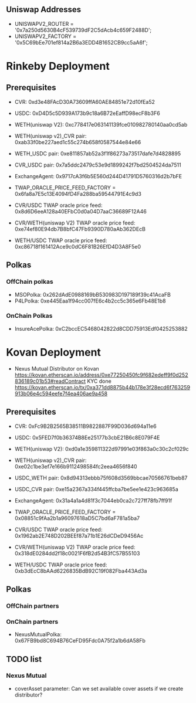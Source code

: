 ## Uniswap Addresses
  - UNISWAPV2_ROUTER = '0x7a250d5630B4cF539739dF2C5dAcb4c659F2488D';
  - UNISWAPV2_FACTORY = '0x5C69bEe701ef814a2B6a3EDD4B1652CB9cc5aA6f';

# Rinkeby Deployment
## Prerequisites
  - CVR: 0xd3e48FAcD30A73609ffA60AE84851e72d10fEa52
  - USDC: 0xD4D5c5D939A173b9c18a6B72eEaffD98ecF8b3F6
  - WETH(uniswap V2): 0xc778417e063141139fce010982780140aa0cd5ab
  - WETH(uniswap v2)_CVR pair: 0xab33f0be227aed1c55c274b658f0587544e84e66
  - WETH_USDC pair: 0xe811857ab52a3f1f86273a73517dafe7d4828895
  - CVR_USDC pair: 0x7a5ddc2479c53e9d1899242f7bd2504524da7511
 
  - ExchangeAgent: 0x9717cA3f6b5E560d244D41791D5760316d2b7bFE

  - TWAP_ORACLE_PRICE_FEED_FACTORY = 0x6fa8a7E5c13E4094fD4Fa288ba59544791E4c9d3

  - CVR/USDC TWAP oracle price feed: 0x8d6D6eeA128a40EFbC0d0a04D7aaC36689F12A46
  - CVR/WETH(uniswap V2) TWAP oracle price feed: 0xe74ef80E94db7B8bfC47Fb9390D780aAb362DEcB
  - WETH/USDC TWAP oracle price feed: 0xc86718f161412Ace9c0dC6F81B26EfD4D3A8F5e0

## Polkas
### OffChain polkas
  - MSOPolka: 0x262dAdE0988169bB530983D197189f39c41AcaFB
  - P4LPolka: 0xe445Eaa1f94cc007fE6c4b2cc5c365e6Fb48E1b8

### OnChain Polkas
  - InsureAcePolka: 0xC2bccEC5468042822d8CDD75913Edf0425253882


# Kovan Deployment
  - Nexus Mutual Distributor on Kovan
    https://kovan.etherscan.io/address/0xe77250450fc9f682edeff9f0d252836189c01b53#readContract
    KYC done https://kovan.etherscan.io/tx/0xa371dd8875b44b178e3f28ecd6f763259913b06e4c594eefe7f4ea406ae9a458

## Prerequisites
  - CVR: 0xFc9B2B2565B38511B9822887F99D036d694a11e6
  - USDC: 0x5FED7f0b36374B8Ee25177b3cbE21B6c8E079F4E
  - WETH(uniswap V2): 0xd0a1e359811322d97991e03f863a0c30c2cf029c
  - WETH(uniswap v2)_CVR pair: 0xe02c1be3ef7e166b9112498584fc2eea4656f840
  - USDC_WETH pair: 0x8d94313ebbb75f608d3569bbcae70566761beb87
  - USDC_CVR pair: 0xe15a2367a334f445ffcba7be5ee1e423c963685a
 
  - ExchangeAgent: 0x31a4a1a4d81f3c7044eb0ca2c727ff78fb7ff91f

  - TWAP_ORACLE_PRICE_FEED_FACTORY = 0x08851c9fAa2b1a96097618aD5C7bd6aF781a5ba7

  - CVR/USDC TWAP oracle price feed: 0x1962ab2E748D202BEEf87a71b1E26dCDeD9456Ac
  - CVR/WETH(uniswap V2) TWAP oracle price feed: 0x318dE0284dd2f18c0021F6fB2d54B3fC57B55103
  - WETH/USDC TWAP oracle price feed: 0xb3dEcC8bAAd6226835BdB92C19f082Fba443Ad3a


## Polkas
### OffChain partners

### OnChain partners
  - NexusMutualPolka: 0x67FB9bd8C694B76CeFD95Fdc0A75f2a1b6dA58Fb

## TODO list
### Nexus Mutual
  - coverAsset parameter: Can we set available cover assets if we create distributor?
